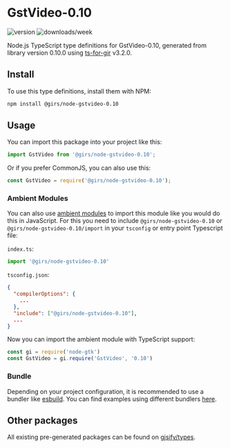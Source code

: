 
# GstVideo-0.10

![version](https://img.shields.io/npm/v/@girs/node-gstvideo-0.10)
![downloads/week](https://img.shields.io/npm/dw/@girs/node-gstvideo-0.10)


Node.js TypeScript type definitions for GstVideo-0.10, generated from library version 0.10.0 using [ts-for-gir](https://github.com/gjsify/ts-for-gir) v3.2.0.


## Install

To use this type definitions, install them with NPM:
```bash
npm install @girs/node-gstvideo-0.10
```

## Usage

You can import this package into your project like this:
```ts
import GstVideo from '@girs/node-gstvideo-0.10';
```

Or if you prefer CommonJS, you can also use this:
```ts
const GstVideo = require('@girs/node-gstvideo-0.10');
```

### Ambient Modules

You can also use [ambient modules](https://github.com/gjsify/ts-for-gir/tree/main/packages/cli#ambient-modules) to import this module like you would do this in JavaScript.
For this you need to include `@girs/node-gstvideo-0.10` or `@girs/node-gstvideo-0.10/import` in your `tsconfig` or entry point Typescript file:

`index.ts`:
```ts
import '@girs/node-gstvideo-0.10'
```

`tsconfig.json`:
```json
{
  "compilerOptions": {
    ...
  },
  "include": ["@girs/node-gstvideo-0.10"],
  ...
}
```

Now you can import the ambient module with TypeScript support: 

```ts
const gi = require('node-gtk')
const GstVideo = gi.require('GstVideo', '0.10')
```


### Bundle

Depending on your project configuration, it is recommended to use a bundler like [esbuild](https://esbuild.github.io/). You can find examples using different bundlers [here](https://github.com/gjsify/ts-for-gir/tree/main/examples).

## Other packages

All existing pre-generated packages can be found on [gjsify/types](https://github.com/gjsify/types).

